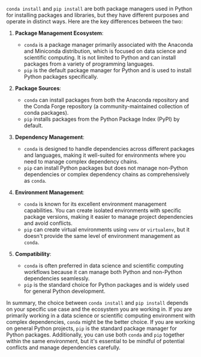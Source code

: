 `conda install` and `pip install` are both package managers used in Python for installing packages and libraries, but they have different purposes and operate in distinct ways. Here are the key differences between the two:

1. **Package Management Ecosystem**:
   - `conda` is a package manager primarily associated with the Anaconda and Miniconda distribution, which is focused on data science and scientific computing. It is not limited to Python and can install packages from a variety of programming languages.
   - `pip` is the default package manager for Python and is used to install Python packages specifically.

2. **Package Sources**:
   - `conda` can install packages from both the Anaconda repository and the Conda Forge repository (a community-maintained collection of conda packages).
   - `pip` installs packages from the Python Package Index (PyPI) by default.

3. **Dependency Management**:
   - `conda` is designed to handle dependencies across different packages and languages, making it well-suited for environments where you need to manage complex dependency chains.
   - `pip` can install Python packages but does not manage non-Python dependencies or complex dependency chains as comprehensively as `conda`.

4. **Environment Management**:
   - `conda` is known for its excellent environment management capabilities. You can create isolated environments with specific package versions, making it easier to manage project dependencies and avoid conflicts.
   - `pip` can create virtual environments using `venv` or `virtualenv`, but it doesn't provide the same level of environment management as `conda`.

5. **Compatibility**:
   - `conda` is often preferred in data science and scientific computing workflows because it can manage both Python and non-Python dependencies seamlessly.
   - `pip` is the standard choice for Python packages and is widely used for general Python development.

In summary, the choice between `conda install` and `pip install` depends on your specific use case and the ecosystem you are working in. If you are primarily working in a data science or scientific computing environment with complex dependencies, `conda` might be the better choice. If you are working on general Python projects, `pip` is the standard package manager for Python packages. Additionally, you can use both `conda` and `pip` together within the same environment, but it's essential to be mindful of potential conflicts and manage dependencies carefully.